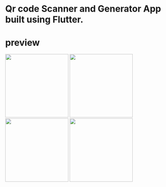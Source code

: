 # Qr code Scanner and Generator App built using Flutter.
# preview
<img src="https://github.com/abdullahalhakimi/QR_Code_Scanner_and_Generator/assets/81556256/5d98f981-df43-4726-b8c7-3650a29bf013" width="200">
<img src="https://github.com/abdullahalhakimi/QR_Code_Scanner_and_Generator/assets/81556256/3aa3ab3c-bc83-4856-b69a-2749c510ad69" width="200">
<img src="https://github.com/abdullahalhakimi/QR_Code_Scanner_and_Generator/assets/81556256/5d98f981-df43-4726-b8c7-3650a29bf013" width="200">
<img src="https://github.com/abdullahalhakimi/QR_Code_Scanner_and_Generator/assets/81556256/8e112b53-9530-4c8b-bef6-5b41322465c9" width="200"> 
